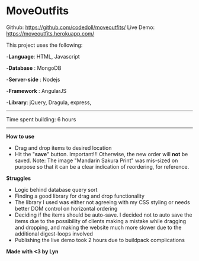 MoveOutfits
===================

Github: https://github.com/codedoll/moveoutfits/
Live Demo: https://moveoutfits.herokuapp.com/

This project uses the following:
 
 -**Language**: HTML, Javascript

 -**Database** : MongoDB

 -**Server-side** : Nodejs
 
 -**Framework** : AngularJS
 
 -**Library**: jQuery, Dragula, express, 



----------

Time spent building: 6 hours

----------

**How to use**
 - Drag and drop items to desired location
 - Hit the "**save**" button. Important!!! Otherwise, the new order will **not** be saved.
 Note: The image "Mandarin Sakura Print" was mis-sized on purpose so that it can be a clear indication of reordering, for reference.

**Struggles**
 - Logic behind database query sort
 - Finding a good library for drag and drop functionality
 - The library I used was either not agreeing with my CSS styling or needs better DOM control on horizontal ordering
 - Deciding if the items should be auto-save. I decided not to auto save the items due to the possibility of clients making a mistake while dragging and dropping, and making the website much more slower due to the additional digest-loops involved
 - Publishing the live demo took 2 hours due to buildpack complications

 **Made with <3 by Lyn**